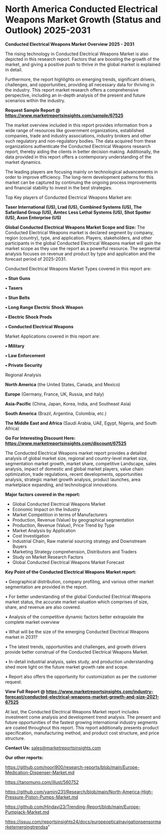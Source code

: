 # North America Conducted Electrical Weapons Market Growth (Status and Outlook) 2025-2031

<Strong> Conducted Electrical Weapons Market Overview 2025 - 2031</strong>

The rising technology in Conducted Electrical Weapons Market is also depicted in this research report. Factors that are boosting the growth of the market, and giving a positive push to thrive in the global market is explained in detail.

Furthermore, the report highlights on emerging trends, significant drivers, challenges, and opportunities, providing all necessary data for thriving in the industry. This report market research offers a comprehensive perspective, including an in-depth analysis of the present and future scenarios within the industry.

<strong>Request Sample Report @ <a href=https://www.marketreportsinsights.com/sample/67525>https://www.marketreportsinsights.com/sample/67525</a></strong>

The market overview included in this report provides information from a wide range of resources like government organizations, established companies, trade and industry associations, industry brokers and other such regulatory and non-regulatory bodies. The data acquired from these organizations authenticate the Conducted Electrical Weapons research report, thereby aiding the clients in better decision making. Additionally, the data provided in this report offers a contemporary understanding of the market dynamics.

The leading players are focusing mainly on technological advancements in order to improve efficiency. The long-term development patterns for this market can be captured by continuing the ongoing process improvements and financial stability to invest in the best strategies.

Top Key players of Conducted Electrical Weapons Market are:

<strong>Taser International (US), Lrad (US), Combined Systems (US), The Safariland Group (US), Amtec Less Lethal Systems (US), Shot Spotter (US), Axon Enterprise (US)</strong>

<strong><b>Global Conducted Electrical Weapons Market Scope and Size:</b></strong>
The Conducted Electrical Weapons market is declared segment by company, region (country), type, and application. Players, stakeholders, and other participants in the global Conducted Electrical Weapons market will gain the market scope as they use the report as a powerful resource. The segmental analysis focuses on revenue and product by type and application and the forecast period of 2025-2031.

Conducted Electrical Weapons Market Types covered in this report are:

<strong>• Stun Guns

• Tasers

• Stun Belts

• Long Range Electric Shock Weapon

• Electric Shock Prods

• Conducted Electrical Weapons</strong>

Market Applications covered in this report are:

<strong>• Military

• Law Enforcement

• Private Security</strong> 

Regional Analysis

<strong>North America</strong> (the United States, Canada, and Mexico)

<strong>Europe</strong> (Germany, France, UK, Russia, and Italy)

<strong>Asia-Pacific</strong> (China, Japan, Korea, India, and Southeast Asia)

<strong>South America</strong> (Brazil, Argentina, Colombia, etc.)

<strong>The Middle East and Africa</strong> (Saudi Arabia, UAE, Egypt, Nigeria, and South Africa)

<strong>Go For Interesting Discount Here: <a href=https://www.marketreportsinsights.com/discount/67525>https://www.marketreportsinsights.com/discount/67525</a></strong>

The Conducted Electrical Weapons market report provides a detailed analysis of global market size, regional and country-level market size, segmentation market growth, market share, competitive Landscape, sales analysis, impact of domestic and global market players, value chain optimization, trade regulations, recent developments, opportunities analysis, strategic market growth analysis, product launches, area marketplace expanding, and technological innovations.

<strong><b>Major factors covered in the report:</b></strong>
<ul>
  <li>Global Conducted Electrical Weapons Market </li>
  <li>Economic Impact on the Industry</li>
  <li>Market Competition in terms of Manufacturers</li>
  <li>Production, Revenue (Value) by geographical segmentation</li>
  <li>Production, Revenue (Value), Price Trend by Type</li>
  <li>Market Analysis by Application</li>
  <li>Cost Investigation</li>
  <li>Industrial Chain, Raw material sourcing strategy and Downstream Buyers</li>
  <li>Marketing Strategy comprehension, Distributors and Traders</li>
  <li>Study on Market Research Factors</li>
  <li>Global Conducted Electrical Weapons Market Forecast</li>
</ul>

<strong><b>Key Point of the Conducted Electrical Weapons Market report:</b></strong>

• Geographical distribution, company profiling, and various other market segmentation are provided in the report.

• For better understanding of the global Conducted Electrical Weapons market status, the accurate market valuation which comprises of size, share, and revenue are also covered.

• Analysis of the competitive dynamic factors better extrapolate the complete market overview

• What will be the size of the emerging Conducted Electrical Weapons market in 2031?

• The latest trends, opportunities and challenges, and growth drivers provide better construal of the Conducted Electrical Weapons Market.

• In-detail industrial analysis, sales study, and production understanding shed more light on the future market growth rate and scope.

• Report also offers the opportunity for customization as per the customer request.

<strong><b>View Full Report @ <a href=https://www.marketreportsinsights.com/industry-forecast/conducted-electrical-weapons-market-growth-and-size-2021-67525>https://www.marketreportsinsights.com/industry-forecast/conducted-electrical-weapons-market-growth-and-size-2021-67525</a></b></strong>


At last, the Conducted Electrical Weapons Market report includes investment come analysis and development trend analysis. The present and future opportunities of the fastest growing international industry segments are coated throughout this report. This report additionally presents product specification, manufacturing method, and product cost structure, and price structure.

<strong>Contact Us:</strong>
sales@marketreportsinsights.com

<strong>Our other reports:</strong>

<a href=https://github.com/noori900/research-reports/blob/main/Europe-Medication-Dispenser-Market.md>https://github.com/noori900/research-reports/blob/main/Europe-Medication-Dispenser-Market.md</a>

<a href=https://tanomuno.com/illust/560752>https://tanomuno.com/illust/560752</a>

<a href=https://github.com/yamini231/Research/blob/main/North-America-High-Pressure-Piston-Pumps-Market.md>https://github.com/yamini231/Research/blob/main/North-America-High-Pressure-Piston-Pumps-Market.md</a>

<a href=https://github.com/Hindavi23/Trending-Report/blob/main/Europe-Pumpjack-Market.md>https://github.com/Hindavi23/Trending-Report/blob/main/Europe-Pumpjack-Market.md</a>

<a href=https://issuu.com/reportsinsights24/docs/europeopticalnavigationsensormarketemergingtrendsa>https://issuu.com/reportsinsights24/docs/europeopticalnavigationsensormarketemergingtrendsa</a>"
